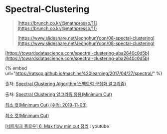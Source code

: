 # Spectral-Clustering



> [https://brunch.co.kr/@mathpresso/11](https://brunch.co.kr/@mathpresso/11)
>
> [https://www.slideshare.net/JeonghunYoon/08-spectal-clustering](https://www.slideshare.net/JeonghunYoon/08-spectal-clustering)

[https://towardsdatascience.com/spectral-clustering-aba2640c0d5b](https://towardsdatascience.com/spectral-clustering-aba2640c0d5b)

{% embed url="https://ratsgo.github.io/machine%20learning/2017/04/27/spectral/" %}





출처: [Spectral Clustering Algorithm\(스펙트럼 군집화 알고리즘\) ](https://elecs.tistory.com/167)

출처: [Spectral Clustering 알고리즘 응용\(Minimum Cut\)](https://elecs.tistory.com/169)

[최소 컷\(Minimum Cut\) \(수정: 2019-11-03\)](https://kks227.blog.me/22080868533)

[최소 컷\(Minimum Cut\)](https://www.crocus.co.kr/755)

[\[네트워크 플로우\] 6. Max flow min cut 정리](https://www.youtube.com/watch?v=dxbbR3v8H9Q) : youtube


























